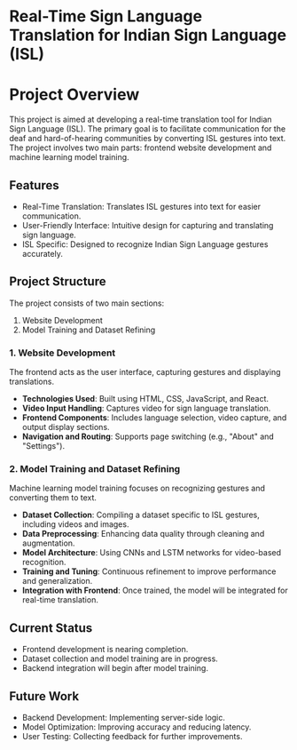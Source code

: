 # Real-Time Sign Language Translation for Indian Sign Language (ISL)

# Project Overview
This project is aimed at developing a real-time translation tool for Indian Sign Language (ISL). The primary goal is to facilitate communication for the deaf and hard-of-hearing communities by converting ISL gestures into text. The project involves two main parts: frontend website development and machine learning model training.

## Features
- Real-Time Translation: Translates ISL gestures into text for easier communication.
- User-Friendly Interface: Intuitive design for capturing and translating sign language.
- ISL Specific: Designed to recognize Indian Sign Language gestures accurately.

## Project Structure
The project consists of two main sections:
1. Website Development
2. Model Training and Dataset Refining

### 1. Website Development
The frontend acts as the user interface, capturing gestures and displaying translations.

- **Technologies Used**: Built using HTML, CSS, JavaScript, and React.
- **Video Input Handling**: Captures video for sign language translation.
- **Frontend Components**: Includes language selection, video capture, and output display sections.
- **Navigation and Routing**: Supports page switching (e.g., "About" and "Settings").

### 2. Model Training and Dataset Refining
Machine learning model training focuses on recognizing gestures and converting them to text.

- **Dataset Collection**: Compiling a dataset specific to ISL gestures, including videos and images.
- **Data Preprocessing**: Enhancing data quality through cleaning and augmentation.
- **Model Architecture**: Using CNNs and LSTM networks for video-based recognition.
- **Training and Tuning**: Continuous refinement to improve performance and generalization.
- **Integration with Frontend**: Once trained, the model will be integrated for real-time translation.

## Current Status
- Frontend development is nearing completion.
- Dataset collection and model training are in progress.
- Backend integration will begin after model training.

## Future Work
- Backend Development: Implementing server-side logic.
- Model Optimization: Improving accuracy and reducing latency.
- User Testing: Collecting feedback for further improvements.
